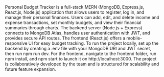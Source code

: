 Personal Budget Tracker is a full-stack MERN (MongoDB, Express.js, React.js, Node.js) application that allows users to register, log in, and manage their personal finances. Users can add, edit, and delete income and expense transactions, set monthly budgets, and view their financial summaries through charts. The backend server (Node.js + Express) connects to MongoDB Atlas, handles user authentication with JWT, and provides secure API routes. The frontend (React.js) offers a mobile-responsive UI for easy budget tracking. To run the project locally, set up the backend by creating a .env file with your MongoDB URI and JWT secret, then run npm run dev. For the frontend, navigate to the frontend folder, run npm install, and npm start to launch it on http://localhost:3000. The project is collaboratively developed by the team and is structured for scalability and future feature expansion.
